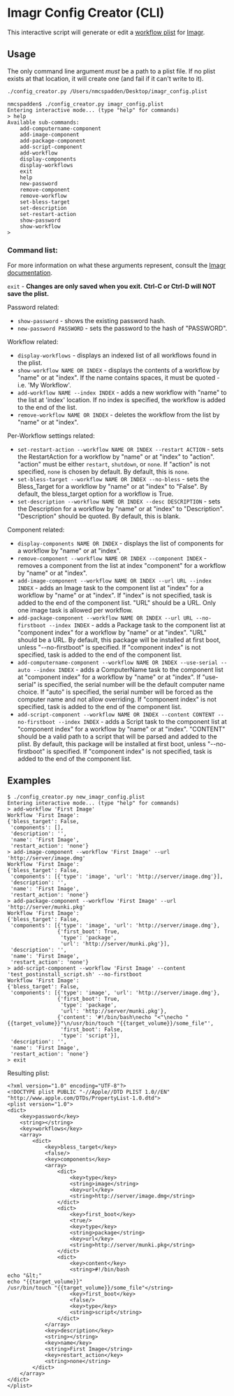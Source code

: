 # Imagr Config Creator (CLI)

This interactive script will generate or edit a [workflow plist](https://github.com/grahamgilbert/imagr/wiki/Workflow-Config) for [Imagr](https://github.com/grahamgilbert/imagr).

## Usage

The only command line argument *must* be a path to a plist file. If no plist exists at that location, it will create one (and fail if it can't write to it).

```bash
./config_creator.py /Users/nmcspadden/Desktop/imagr_config.plist
```

```
nmcspadden$ ./config_creator.py imagr_config.plist 
Entering interactive mode... (type "help" for commands)
> help
Available sub-commands:
	add-computername-component
	add-image-component
	add-package-component
	add-script-component
	add-workflow
	display-components
	display-workflows
	exit
	help
	new-password
	remove-component
	remove-workflow
	set-bless-target
	set-description
	set-restart-action
	show-password
	show-workflow
> 
```

### Command list:

For more information on what these arguments represent, consult the [Imagr documentation](https://github.com/grahamgilbert/imagr/wiki/Workflow-Config).

`exit` - **Changes are only saved when you exit. Ctrl-C or Ctrl-D will NOT save the plist.**

Password related:  

* `show-password` - shows the existing password hash.
* `new-password PASSWORD` - sets the password to the hash of "PASSWORD".

Workflow related:

* `display-workflows` - displays an indexed list of all workflows found in the plist.
* `show-workflow NAME OR INDEX` - displays the contents of a workflow by "name" or at "index".  If the name contains spaces, it must be quoted - i.e. 'My Workflow'.
* `add-workflow NAME --index INDEX` - adds a new workflow with "name" to the list at 'index' location. If no index is specified, the workflow is added to the end of the list.
* `remove-workflow NAME OR INDEX` - deletes the workflow from the list by "name" or at "index".

Per-Workflow settings related:

* `set-restart-action --workflow NAME OR INDEX --restart ACTION` - sets the RestartAction for a workflow by "name" or at "index" to "action". "action" must be either `restart`, `shutdown`, or `none`. If "action" is not specified, `none` is chosen by default. By default, this is `none`.
* `set-bless-target --workflow NAME OR INDEX --no-bless` - sets the Bless_Target for a workflow by "name" or at "index" to "False". By default, the bless_target option for a workflow is True.
* `set-description --workflow NAME OR INDEX --desc DESCRIPTION` - sets the Description for a workflow by "name" or at "index" to "Description". "Description" should be quoted. By default, this is blank.

Component related:

* `display-components NAME OR INDEX` - displays the list of components for a workflow by "name" or at "index".
* `remove-component --workflow NAME OR INDEX --component INDEX` - removes a component from the list at index "component" for a workflow by "name" or at "index".
* `add-image-component --workflow NAME OR INDEX --url URL --index INDEX` - adds an Image task to the component list at "index" for a workflow by "name" or at "index". If "index" is not specified, task is added to the end of the component list. "URL" should be a URL. Only one image task is allowed per workflow.
* `add-package-component --workflow NAME OR INDEX --url URL --no-firstboot --index INDEX` - adds a Package task to the component list at "component index" for a workflow by "name" or at "index". "URL" should be a URL. By default, this package will be installed at first boot, unless "--no-firstboot" is specified. If "component index" is not specified, task is added to the end of the component list. 
* `add-computername-component --workflow NAME OR INDEX --use-serial --auto --index INDEX` - adds a ComputerName task to the component list at "component index" for a workflow by "name" or at "index". If "use-serial" is specified, the serial number will be the default computer name choice. If "auto" is specified, the serial number will be forced as the computer name and not allow overriding. If "component index" is not specified, task is added to the end of the component list. 
* `add-script-component --workflow NAME OR INDEX --content CONTENT --no-firstboot --index INDEX` - adds a Script task to the component list at "component index" for a workflow by "name" or at "index". "CONTENT" should be a valid path to a script that will be parsed and added to the plist. By default, this package will be installed at first boot, unless "--no-firstboot" is specified. If "component index" is not specified, task is added to the end of the component list. 

## Examples

```
$ ./config_creator.py new_imagr_config.plist
Entering interactive mode... (type "help" for commands)
> add-workflow 'First Image'
Workflow 'First Image':
{'bless_target': False,
 'components': [],
 'description': '',
 'name': 'First Image',
 'restart_action': 'none'}
> add-image-component --workflow 'First Image' --url 'http://server/image.dmg'
Workflow 'First Image':
{'bless_target': False,
 'components': [{'type': 'image', 'url': 'http://server/image.dmg'}],
 'description': '',
 'name': 'First Image',
 'restart_action': 'none'}
> add-package-component --workflow 'First Image' --url 'http://server/munki.pkg' 
Workflow 'First Image':
{'bless_target': False,
 'components': [{'type': 'image', 'url': 'http://server/image.dmg'},
                {'first_boot': True,
                 'type': 'package',
                 'url': 'http://server/munki.pkg'}],
 'description': '',
 'name': 'First Image',
 'restart_action': 'none'}
> add-script-component --workflow 'First Image' --content 'test_postinstall_script.sh' --no-firstboot
Workflow 'First Image':
{'bless_target': False,
 'components': [{'type': 'image', 'url': 'http://server/image.dmg'},
                {'first_boot': True,
                 'type': 'package',
                 'url': 'http://server/munki.pkg'},
                {'content': '#!/bin/bash\necho "<"\necho "{{target_volume}}"\n/usr/bin/touch "{{target_volume}}/some_file"',
                 'first_boot': False,
                 'type': 'script'}],
 'description': '',
 'name': 'First Image',
 'restart_action': 'none'}
> exit

```

Resulting plist:
```
<?xml version="1.0" encoding="UTF-8"?>
<!DOCTYPE plist PUBLIC "-//Apple//DTD PLIST 1.0//EN" "http://www.apple.com/DTDs/PropertyList-1.0.dtd">
<plist version="1.0">
<dict>
	<key>password</key>
	<string></string>
	<key>workflows</key>
	<array>
		<dict>
			<key>bless_target</key>
			<false/>
			<key>components</key>
			<array>
				<dict>
					<key>type</key>
					<string>image</string>
					<key>url</key>
					<string>http://server/image.dmg</string>
				</dict>
				<dict>
					<key>first_boot</key>
					<true/>
					<key>type</key>
					<string>package</string>
					<key>url</key>
					<string>http://server/munki.pkg</string>
				</dict>
				<dict>
					<key>content</key>
					<string>#!/bin/bash
echo "&lt;"
echo "{{target_volume}}"
/usr/bin/touch "{{target_volume}}/some_file"</string>
					<key>first_boot</key>
					<false/>
					<key>type</key>
					<string>script</string>
				</dict>
			</array>
			<key>description</key>
			<string></string>
			<key>name</key>
			<string>First Image</string>
			<key>restart_action</key>
			<string>none</string>
		</dict>
	</array>
</dict>
</plist>
```